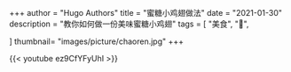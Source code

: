 +++
author = "Hugo Authors"
title = "蜜糖小鸡翅做法"
date = "2021-01-30"
description = "教你如何做一份美味蜜糖小鸡翅"
tags = [
    "美食",
    "🐔",
    
]
thumbnail= "images/picture/chaoren.jpg"
+++



{{< youtube ez9CfYFyUhI >}}




<!-- <svg class="canon" xmlns="http://www.w3.org/2000/svg" overflow="visible" viewBox="0 0 496 373" height="373" width="496"><g fill="none"><path stroke="#000" stroke-width=".75" d="M.599 372.348L495.263 1.206M.312.633l494.95 370.853M.312 372.633L247.643.92M248.502.92l246.76 370.566M330.828 123.869V1.134M330.396 1.134L165.104 124.515"></path><path stroke="#ED1C24" stroke-width=".75" d="M275.73 41.616h166.224v249.05H275.73zM54.478 41.616h166.225v249.052H54.478z"></path><path stroke="#000" stroke-width=".75" d="M.479.375h495v372h-495zM247.979.875v372"></path><ellipse cx="498.729" cy="177.625" rx=".75" ry="1.25"></ellipse><ellipse cx="247.229" cy="377.375" rx=".75" ry="1.25"></ellipse></g></svg> -->




<!-- {{< css.inline >}}
<style>
.canon { background: white; width: 100%; height: auto; }
</style>
{{< /css.inline >}} -->
